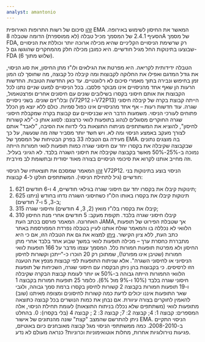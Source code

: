 ```yaml
---
analyst: amantonio
---
```


[זהו](https://www.ema.europa.eu/documents/assessment-report/bexsero-epar-public-assessment-report_en.pdf) סיכום של רשות התרופות האירופית EMA המאשר את החיסון לשימוש באירופה. הסעיף 2.4.1 של המסמך מכיל טבלה (לא ממוספרת) הדומה שטבלה 8A של מסמך FDA, רק שרשימת הניסויים הקליניים שהיא מכילה ארוכה יותר וכוללת את הניסויים שבוצעו בתינוקות החל מגיל חודשיים. היא כמובן מכילה חלק מהמחקרים שהוגשו גם ל-FDA (שלוש מתוך 6).

הטבלה ידידותית לקריאה. היא מפרטת את הגילאים ולו"ז מתן החיסון, את סוג הניסוי, את גודל המדגם ואפילו את החלוקה לקבוצות ומה קיבלה כל קבוצה, מה שחוסך לנו המון זמן בחיפוש ונבירה בתוך מאמרי סיכום לא רלוונטיים. עד כאן החדשות הטובות. החדשות הרעות הן שאף אחד מהניסויים אינו מבוקר פלסבו. בכל הניסויים למעט שניים נתנו לכל הקבוצות את אותם חיסוני בקסרו בשילובים שונים עם חיסונים אחרים ופרצטאמול, ובלו"זים שונים. בשני ניסויים (V72P12 ו-V72P13) הייתה קבוצת בקרה של קיבלה חיסוני שגרה.
עוד חדשות רעות – אף אחד מהניסויים אינו כפול סמיות. כולם ללא יוצא מן הכלל פתוחים לעורכי הניסוי. משמעות הדבר היא שבניסויים עם קבוצת בקרה שמקבלת חיסוני שגרה החוקרים מסוגלים לנהוג בתופעות לוואי כרצונם: לסווג אותן כ-"לא קשורות לחיסון", להוציא את המשתתפים מניתוח התוצאות בלי לדווח את הסיבה, "לאבד" אותם לצורך מעקב באמצע הניסוי ומה לא. ויש חשד יותר מסביר שזה מה שנעשה, על כך מעידה גם הטבלה 33 בפרק הבטיחות של המסמך של EMA. בה מוצגים נתונים שבקבוצה שקיבלה את בקסרו יחד עם חיסוני שגרה כמות תופעות לוואי חמורות הייתה נמוכה ב-25%-50% מאשר בקבוצה שקיבלה את חיסוני השגרה בלבד. לא הגיוני בעליל. וזה מחייב אותנו לקרוא את סיכומי הניסויים בצורה מאוד יסודית ובתשומת לב מירבית.

[זהו](https://www.ncbi.nlm.nih.gov/pubmed/22318278) המאמר שמסכם את תוצאותיו של הניסוי V72P12. הניסוי בוצע בתינוקות בני חודשיים (גיל לתחילת הניסוי). המשתתפים חולקו ל-4 קבוצות:
1) 621 תינוקות קיבלו את בקסרו יחד עם חיסוני שגרה בגילאי חודשיים, 4 ו-6 חודשים;
2) 625 תינוקות קיבלו את בקסרו באותו הלו"ז כשחיסוני השגרה נדחו בחודש (ניתנו ב-3, 5 ו-7 חודשים);
3) 315 קיבלו את בקסרו בלו"ז מואץ (2, 3, 4 חודשים) וחיסוני שגרה;
4) 310 קיבלו חיסוני שגרה בלבד.
תקופת מעקב: 5 חודשים אחרי מנת החיסון האחרונה.
המאמר פורסם בכתב העת JAMA, אך שטבלת הפירוט של תופעות הלוואי לא נכללה בו והמאמר שולח אותנו לעיין בטבלה נפרדת המפורסמת באתר כתב העת, ללא ציון הקישור. [ניתן](https://ama.silverchair-cdn.com/ama/content_public/journal/jama/22489/jwe20006_02_08_2012.pdf?Expires=1548668233&Signature=ZmO0JgkZ6WFlmvU6QmMfBkcm3b9Te5hVvXR1WlHi4IYxxfU01KoYlQWYzbtZhDjh2oehtZ1QzOZmR~2IlFDegiyPNXyIwf0pDot41GcvnuTE-WQKEHQAOGDe72sFpASSxANDH58AxCHqZFHIpr6345JHpKZSZuZwwiMjBjihtl9a7TGEIqH8KZZAjoxURTc5UJ7QSPHI4fBUEsJO~IEBZ92PmVoQ6QtojjhFzu5JpJ38-iiC9NphxJc27EUmsNMj79WDuc8r17WTJjrxoX~us5b35WbfXL1u1~64VdD7LeJQl4DaAc~7vANLvdim4QF0-pliMldmM8rdlt7to~K2hA__&Key-Pair-Id=APKAIE5G5CRDK6RD3PGA) למצוא את גם את הטבלה הזו, אם כי היא מתבררת כחסרת ערך – מכילה תופעות לוואי במשך שבוע אחד בלבד אחרי מתן החיסון ולא מפרטת תופעות חמורות כלל.
המסמך עצמו מדבר על 166 תופעות לוואי חמורות (שטיבן אינו מפורט!), שמתוכן רק 20 הוכרו כ-"ייתכן וקשורות לחיסון הניסיוני או לחיסוני השגרה". אלא שניתוח התופעות לפי קבוצות מנפץ את הטענה הזו לרסיסים. כי בקבוצות בהן ניתן הבקסרו עם חיסוני שגרה, השכיחות של תופעות הלוואי החמורות הייתה גבוהה ב-50% או יותר לעומת קבוצת הבקרה שקיבלה חיסוני שגרה בלבד (10% ו-9% מול 6%). כלומר 25 תופעות חמורות בקבוצה 1 ו-19 תופעות חמורות בקבוצה 2 קשורות לחיסון בקסרו ברמת סמך גבוהה, ולגבי שאר התופעות איננו יכולים לדעת כמה קשורות לחיסונים ומצופה מאיתנו (שוב) להאמין לחוקרים בצורה עיוורת.
אם נבחן את כמות הנושרים בכל קבוצה כתוצאה מתופעות לוואי (משתתפים שלא נכללו בניתוח התוצאות) לעומת תחילת הניסוי, אלה המספרים: קבוצה 1: 4; קבוצה 2: 7; קבוצה 3: 2 ; קבוצה 4 (בלי בקסרו): 0. בהחלט ניתן להתרשם שהמצב "קצת" שונה מהנתונים של אישור EMA. הניסוי התקיים ב-2008-2010. כמה ממשתתפי הניסוי מגל קבוצה מאובחנים כיום באוטיזם, פגיעות נוירולוגיות אחרות, מחלות אוטואימוניות וכרוניות? כנראה מעולם לא נדע.
